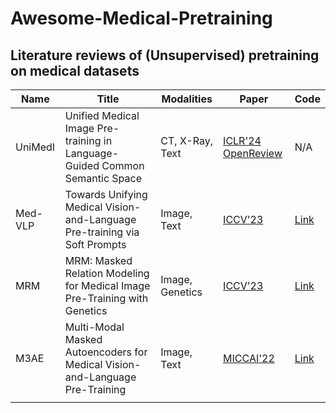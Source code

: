# Awesome-Medical-Pretraining
## Literature reviews of (Unsupervised) pretraining on medical datasets

| Name    | Title                                                        | Modalities      | Paper                                                        | Code                                            |
| ------- | ------------------------------------------------------------ | --------------- | ------------------------------------------------------------ | ----------------------------------------------- |
| UniMedI | Unified Medical Image Pre-training in Language-Guided Common Semantic Space | CT, X-Ray, Text | [ICLR'24 OpenReview](https://openreview.net/forum?id=XZGklkaOsL) | N/A                                             |
| Med-VLP | Towards Unifying Medical Vision-and-Language Pre-training via Soft Prompts | Image, Text     | [ICCV'23](https://arxiv.org/pdf/2302.08958.pdf)              | [Link](https://github.com/zhjohnchan/PTUnifier) |
| MRM     | MRM: Masked Relation Modeling for Medical Image Pre-Training with Genetics | Image, Genetics | [ICCV'23](https://openaccess.thecvf.com/content/ICCV2023/papers/Yang_MRM_Masked_Relation_Modeling_for_Medical_Image_Pre-Training_with_Genetics_ICCV_2023_paper.pdf) | [Link](https://github.com/CityU-AIM-Group/MRM)  |
| M3AE    | Multi-Modal Masked Autoencoders for Medical Vision-and-Language Pre-Training | Image, Text     | [MICCAI'22](https://arxiv.org/abs/2209.07098)                | [Link](https://github.com/zhjohnchan/M3AE)      |
|         |                                                              |                 |                                                              |                                                 |

